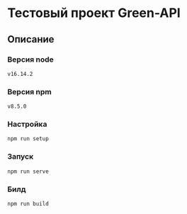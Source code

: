 # Тестовый проект Green-API

## Описание

### Версия node

`v16.14.2`

### Версия npm

`v8.5.0`

### Настройка

`npm run setup`

### Запуск

`npm run serve`

### Билд

`npm run build`
